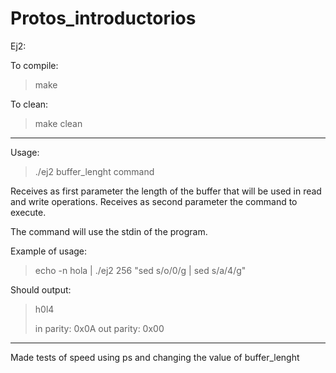 # Protos_introductorios

Ej2:

To compile:

>make

To clean:

>make clean

-----------------------------------------

Usage:

>./ej2 buffer_lenght command

Receives as first parameter the length of the buffer that will be used in read and write operations. 
Receives as second parameter the command to execute.

The command will use the stdin of the program.

Example of usage:

>echo -n hola | ./ej2 256 "sed s/o/0/g | sed s/a/4/g"

Should output:

>h0l4
>
>in parity: 0x0A
>out parity: 0x00

-------------------------------------------

Made tests of speed using ps and changing the value of buffer_lenght
